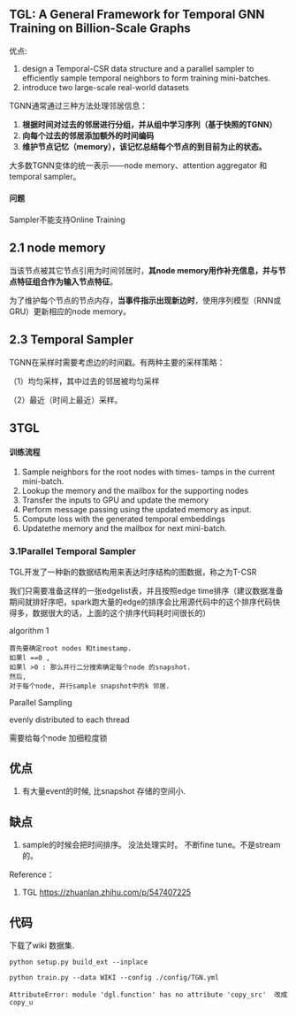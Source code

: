 ## TGL: A General Framework for Temporal GNN Training on Billion-Scale Graphs

优点:

1. design a Temporal-CSR data structure and a parallel sampler to efficiently sample temporal neighbors to form training mini-batches. 
2.  introduce two large-scale real-world datasets 

TGNN通常通过三种方法处理邻居信息：

1. **根据时间对过去的邻居进行分组，并从组中学习序列（基于快照的TGNN）**
2. **向每个过去的邻居添加额外的时间编码**
3. **维护节点记忆（memory），该记忆总结每个节点的到目前为止的状态。**

大多数TGNN变体的统一表示——node memory、attention aggregator 和temporal sampler。

#### 问题

Sampler不能支持Online Training

## 2.1 node memory

当该节点被其它节点引用为时间邻居时，**其node memory用作补充信息，并与节点特征组合作为输入节点特征**。

为了维护每个节点的节点内存，**当事件指示出现新边时**，使用序列模型（RNN或GRU）更新相应的node memory。

## 2.3 **Temporal Sampler**

TGNN在采样时需要考虑边的时间戳。有两种主要的采样策略：

（1）均匀采样，其中过去的邻居被均匀采样

（2）最近（时间上最近）采样。

## 3TGL

#### 训练流程

1. Sample neighbors for the root nodes with times- tamps in the current mini-batch.
2. Lookup the memory and the mailbox for the supporting nodes
3. Transfer the inputs to GPU and update the memory
4. Perform message passing using the updated memory as input.
5. Compute loss with the generated temporal embeddings
6. Updatethe memory and the mailbox for next mini-batch.

### 3.1Parallel Temporal Sampler

TGL开发了一种新的数据结构用来表达时序结构的图数据，称之为T-CSR

我们只需要准备这样的一张edgelist表，并且按照edge time排序（建议数据准备期间就排好序吧，spark跑大量的edge的排序会比用源代码中的这个排序代码快得多，数据很大的话，上面的这个排序代码耗时间很长的）

algorithm 1

```
首先要确定root nodes 和timestamp.
如果l ==0 , 
如果l >0 : 那么并行二分搜索确定每个node 的snapshot.
然后, 
对于每个node, 并行sample snapshot中的k 邻居. 
```

Parallel Sampling 

evenly distributed to each thread 

需要给每个node 加细粒度锁

## 优点

1. 有大量event的时候, 比snapshot 存储的空间小. 

## 缺点

1. sample的时候会把时间排序。 没法处理实时。 不断fine tune。不是stream的。

Reference：

1. TGL https://zhuanlan.zhihu.com/p/547407225

## 代码

下载了wiki 数据集. 

```
python setup.py build_ext --inplace

python train.py --data WIKI --config ./config/TGN.yml

AttributeError: module 'dgl.function' has no attribute 'copy_src'  改成copy_u
```

